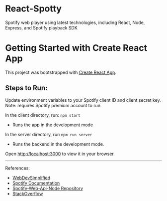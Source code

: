 # React-Spotty
Spotify web player using latest technologies, including React, Node, Express, and Spotify playback SDK

# Getting Started with Create React App

This project was bootstrapped with [Create React App](https://github.com/facebook/create-react-app).

## Steps to Run:

Update environment variables to your Spotify client ID and client secret key.
Note: requires Spotify premium account to run

In the client directory, run: `npm start`
* Runs the app in the development mode

In the server directory, run `npm run server`
* Runs the backend in the development mode.

Open [http://localhost:3000](http://localhost:3000) to view it in your browser.

---
References:
- [WebDevSimplified](https://www.youtube.com/@WebDevSimplified)
- [Spotify Documentation](https://developer.spotify.com/documentation/)
- [Spotify-Web-Api-Node Repository](https://github.com/thelinmichael/spotify-web-api-node)
- [StackOverflow](https://stackoverflow.com/questions/53218678/spotify-api-bad-request-on-api-token-authorization-error-400)
